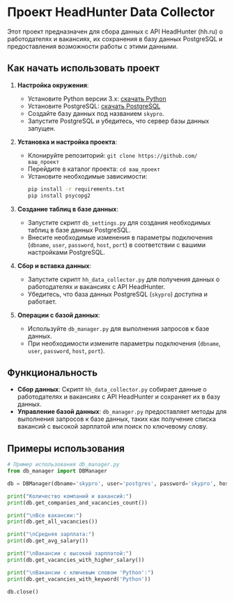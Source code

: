 # Проект HeadHunter Data Collector

Этот проект предназначен для сбора данных с API HeadHunter (hh.ru) о работодателях и вакансиях, их сохранения в базу данных PostgreSQL и предоставления возможности работы с этими данными.

## Как начать использовать проект

1. **Настройка окружения**:
   - Установите Python версии 3.x: [скачать Python](https://www.python.org/downloads/)
   - Установите PostgreSQL: [скачать PostgreSQL](https://www.postgresql.org/download/)
   - Создайте базу данных под названием `skypro`.
   - Запустите PostgreSQL и убедитесь, что сервер базы данных запущен.

2. **Установка и настройка проекта**:
   - Клонируйте репозиторий: `git clone https://github.com/ваш_проект`
   - Перейдите в каталог проекта: `cd ваш_проект`
   - Установите необходимые зависимости:
     ```bash
     pip install -r requirements.txt
     pip install psycopg2
     ```

3. **Создание таблиц в базе данных**:
   - Запустите скрипт `db_settings.py` для создания необходимых таблиц в базе данных PostgreSQL.
   - Внесите необходимые изменения в параметры подключения (`dbname`, `user`, `password`, `host`, `port`) в соответствии с вашими настройками PostgreSQL.

4. **Сбор и вставка данных**:
   - Запустите скрипт `hh_data_collector.py` для получения данных о работодателях и вакансиях с API HeadHunter.
   - Убедитесь, что база данных PostgreSQL (`skypro`) доступна и работает.

5. **Операции с базой данных**:
   - Используйте `db_manager.py` для выполнения запросов к базе данных.
   - При необходимости измените параметры подключения (`dbname`, `user`, `password`, `host`, `port`).

## Функциональность

- **Сбор данных**: Скрипт `hh_data_collector.py` собирает данные о работодателях и вакансиях с API HeadHunter и сохраняет их в базу данных.
- **Управление базой данных**: `db_manager.py` предоставляет методы для выполнения запросов к базе данных, таких как получение списка вакансий с высокой зарплатой или поиск по ключевому слову.

## Примеры использования

```python
# Пример использования db_manager.py
from db_manager import DBManager

db = DBManager(dbname='skypro', user='postgres', password='skypro', host='localhost', port='5433')

print("Количество компаний и вакансий:")
print(db.get_companies_and_vacancies_count())

print("\nВсе вакансии:")
print(db.get_all_vacancies())

print("\nСредняя зарплата:")
print(db.get_avg_salary())

print("\nВакансии с высокой зарплатой:")
print(db.get_vacancies_with_higher_salary())

print("\nВакансии с ключевым словом 'Python':")
print(db.get_vacancies_with_keyword('Python'))

db.close()
